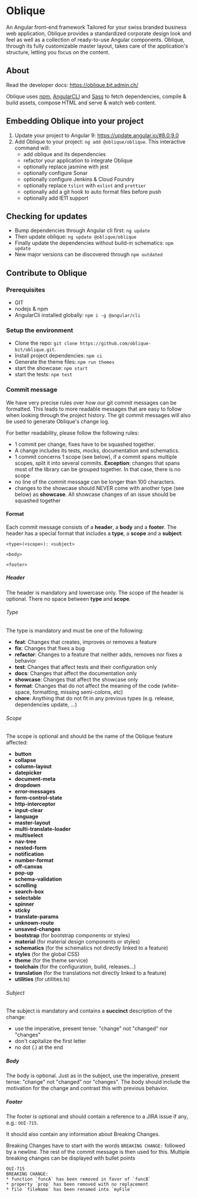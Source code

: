 # Oblique
An Angular front-end framework Tailored for your swiss branded business web application, Oblique provides a standardized corporate design look and feel as well as a collection of ready-to-use Angular components. Oblique, through its fully customizable master layout, takes care of the application's structure, letting you focus on the content.

## About
Read the developer docs: <https://oblique.bit.admin.ch/>

Oblique uses [npm](https://www.npmjs.com/), [AngularCLI](https://cli.angular.io/) and [Sass](http://sass-lang.com/) to fetch dependencies, compile & build assets, compose HTML and serve & watch web content.

## Embedding Oblique into your project
1. Update your project to Angular 9: <https://update.angular.io/#8.0:9.0>
1. Add Oblique to your project: `ng add @oblique/oblique`. This interactive command will:
    * add oblique and its dependencies
    * refactor your application to integrate Oblique
    * optionally replace jasmine with jest
    * optionally configure Sonar
    * optionally configure Jenkins & Cloud Foundry
    * optionally replace `tslint` with `eslint` and `prettier`
    * optionally add a git hook to auto format files before push
    * optionally add IE11 support

## Checking for updates
- Bump dependencies through Angular cli first: `ng update`
- Then update oblique: `ng update @oblique/oblique`
- Finally update the dependencies without build-in schematics: `npm update`
- New major versions can be discovered through `npm outdated`

## Contribute to Oblique

### Prerequisites
- GIT
- nodejs & npm
- AngularCli installed globally: `npm i -g @angular/cli`

### Setup the environment
- Clone the repo: `git clone https://github.com/oblique-bit/oblique.git`.
- Install project dependencies: `npm ci`
- Generate the theme files: `npm run themes`
- start the showcase: `npm start`
- start the tests: `npm test`


### Commit message
We have very precise rules over how our git commit messages can be formatted. This leads to more readable messages that are easy to follow when looking
through the project history. The git commit messages will also be used to generate Oblique's change log.

For better readability, please follow the following rules:
 * 1 commit per change, fixes have to be squashed together.
 * A change includes its tests, mocks, documentation and schematics.
 * 1 commit concerns 1 scope (see below), if a commit spans multiple scopes, split it into several commits. **Exception**: changes that spans most of the library can be grouped together. In that case, there is no scope
 * no line of the commit message can be longer than 100 characters.
 * changes to the showcase should NEVER come with another type (see below) as __showcase__. All showcase changes of an issue should be squashed together

#### Format
Each commit message consists of a **header**, a **body** and a **footer**. The header has a special format that includes a **type**, a **scope** and a
**subject**:

	<type>(<scope>): <subject>

	<body>

	<footer>

##### Header
The header is mandatory and lowercase only. The scope of the header is optional. There no space between **type** and **scope**.

###### Type
The type is mandatory and must be one of the following:
* **feat**: Changes that creates, improves or removes a feature
* **fix**: Changes that fixes a bug
* **refactor**: Changes to a feature that neither adds, removes nor fixes a behavior
* **test**: Changes that affect tests and their configuration only
* **docs**: Changes that affect the documentation only
* **showcase**: Changes that affect the showcase only
* **format**: Changes that do not affect the meaning of the code (white-space, formatting, missing semi-colons, etc)
* **chore**: Anything that do not fit in any previous types (e.g. release, dependencies update, ...)


###### Scope
The scope is optional and should be the name of the Oblique feature affected:
* **button**
* **collapse**
* **column-layout**
* **datepicker**
* **document-meta**
* **dropdown**
* **error-messages**
* **form-control-state**
* **http-interceptor**
* **input-clear**
* **language**
* **master-layout**
* **multi-translate-loader**
* **multiselect**
* **nav-tree**
* **nested-form**
* **notification**
* **number-format**
* **off-canvas**
* **pop-up**
* **schema-validation**
* **scrolling**
* **search-box**
* **selectable**
* **spinner**
* **sticky**
* **translate-params**
* **unknown-route**
* **unsaved-changes**
* **bootstrap** (for bootstrap components or styles)
* **material** (for material design components or styles)
* **schematics** (for the schematics not directly linked to a feature)
* **styles** (for the global CSS)
* **theme** (for the theme service)
* **toolchain** (for the configuration, build, releases...)
* **translation** (for the translations not directly linked to a feature)
* **utilities** (for utilities.ts)

###### Subject
The subject is mandatory and contains a **succinct** description of the change:

* use the imperative, present tense: "change" not "changed" nor "changes"
* don't capitalize the first letter
* no dot (.) at the end

##### Body
The body is optional.
Just as in the subject, use the imperative, present tense: "change" not "changed" nor "changes". The body should include the motivation for the change and contrast this with previous behavior.

##### Footer
The footer is optional and should contain a reference to a JIRA issue if any, e.g.: `OUI-715`.

It should also contain any information about Breaking Changes.

Breaking Changes have to start with the words `BREAKING CHANGE:` followed by a newline. The rest of the commit message is then used for this. Multiple breaking changes can be displayed with bullet points

    OUI-715
    BREAKING CHANGE:
    * function `funcA` has been removed in favor of `funcB`
    * property `prop` has been removed with no replacement
    * file `fileName` has been renamed into `myFile`

